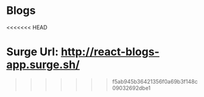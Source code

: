 # Blogs
<<<<<<< HEAD

Surge Url: http://react-blogs-app.surge.sh/
=======
>>>>>>> f5ab945b36421356f0a69b3f148c09032692dbe1
